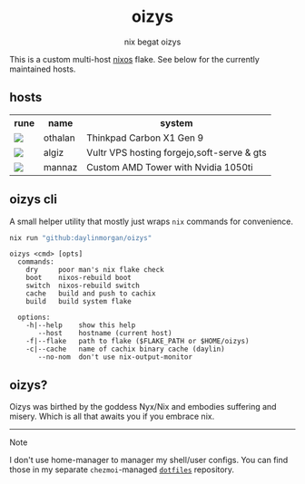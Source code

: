<div align="center">
<h1>oizys</h1>
<p>nix begat oizys</p>
</div>

This is a custom multi-host [nixos](https://nixos.org) flake.
See below for the currently maintained hosts.

## hosts

<table>
  <tr>
    <th>rune</th>
    <th>name</th>
    <th>system</th>
  </tr>
<tr>
  <td><img src="https://upload.wikimedia.org/wikipedia/commons/7/70/Runic_letter_othalan.svg"></td>
  <td>othalan</td>
  <td>Thinkpad Carbon X1 Gen 9</td>
</tr>
<tr>
  <td><img src="https://upload.wikimedia.org/wikipedia/commons/d/df/Runic_letter_algiz.svg"></td>
  <td>algiz</td>
  <td>Vultr VPS hosting forgejo,soft-serve & gts</td>
</tr>
<tr>
  <td><img src="https://upload.wikimedia.org/wikipedia/commons/5/57/Runic_letter_mannaz.svg"></td>
  <td>mannaz</td>
  <td>Custom AMD Tower with Nvidia 1050ti</td>
</tr>
</table>



## oizys cli

A small helper utility that mostly just wraps `nix` commands for convenience.

```sh
nix run "github:daylinmorgan/oizys"
```

```
oizys <cmd> [opts]
  commands:
    dry     poor man's nix flake check
    boot    nixos-rebuild boot
    switch  nixos-rebuild switch
    cache   build and push to cachix
    build   build system flake

  options:
    -h|--help    show this help
       --host    hostname (current host)
    -f|--flake   path to flake ($FLAKE_PATH or $HOME/oizys)
    -c|--cache   name of cachix binary cache (daylin)
       --no-nom  don't use nix-output-monitor
```


## oizys?

Oizys was birthed by the goddess Nyx/Nix and embodies suffering and misery. Which is all that awaits you if you embrace nix.

---

> [!NOTE]
> I don't use home-manager to manager my shell/user configs. You can find those in my separate `chezmoi`-managed [`dotfiles`](https://git.dayl.in/daylin/dotfiles) repository.

